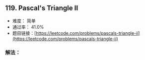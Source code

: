 ## 119. Pascal's Triangle II


- 难度： 简单
- 通过率： 41.0%
- 题目链接：[https://leetcode.com/problems/pascals-triangle-ii](https://leetcode.com/problems/pascals-triangle-ii)



### 解法：